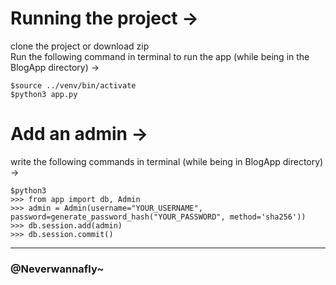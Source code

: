 # Running the project ->
clone the project or download zip<br>
Run the following command in terminal to run the app (while being in the BlogApp directory) ->
```
$source ../venv/bin/activate
$python3 app.py
```

# Add an admin ->
write the following commands in terminal (while being in BlogApp directory) ->
```
$python3
>>> from app import db, Admin
>>> admin = Admin(username="YOUR_USERNAME", password=generate_password_hash("YOUR_PASSWORD", method='sha256'))
>>> db.session.add(admin)
>>> db.session.commit()
```
<hr> </hr>

### @Neverwannafly~
